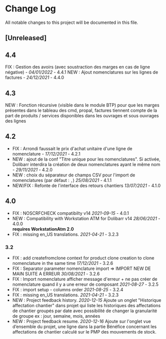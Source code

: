 # Change Log
All notable changes to this project will be documented in this file.

## [Unreleased]

## 4.4

FIX : Gestion des avoirs (avec soustraction des marges en cas de ligne négative) - *04/01/2022* - 4.4.1
NEW : Ajout nomenclatures sur les lignes de factures - *24/12/2021* - 4.4.0

## 4.3

NEW : Fonction récursive (visible dans le module BTP) pour que les marges présentes dans le tableau des cmd, propal, factures
	tiennent compte de la part de produits / services disponibles dans les ouvrages et sous ouvrages des lignes

## 4.2
- FIX : Arrondi faussait le prix d'achat unitaire d'une ligne de nomenclature - *17/12/2021* - 4.2.1
- NEW : ajout de la conf "Titre unique pour les nomenclatures". Si activée, Dolibarr interdira
  la création de deux nomenclatures ayant le même nom - *29/11/2021* - 4.2.0
- NEW : choix du séparateur de champs CSV pour l'import de nomenclatures (par
  défaut : `,`) *25/08/2021* - 4.1.1
- NEW/FIX : Refonte de l'interface des retours chantiers *13/07/2021* - 4.1.0

## 4.0

- FIX : NOSCRFCHECK compatibilty v14 *2021-09-15* - 4.0.1
- NEW : Compatibility with Workstation ATM for Dolibarr v14 *28/06/2021* - 4.0.0  
  **requires WorkstationAtm 2.0**
- FIX : missing en_US translations. *2021-04-21* - 3.2.3

### 3.2

- FIX : add createfromclone context for product clone creation to clone nomenclature in the same time *17/12/2021* - 3.2.6
- FIX : Separator parameter nomenclature import => IMPORT NEW DE MAIN SUITE A ERREUR *30/08/2021* - 3.2.6
- FIX : Import nomenclature afficher message d'erreur + ne pas créer de nomenclature quand il y a une erreur de composant *2021-08-27* - 3.2.5
- FIX : import setup - columns order *2021-08-25* - 3.2.4
- FIX : missing en_US translations. *2021-04-21* - 3.2.3
- NEW : Project feedback history. *2020-12-15*
  Ajoute un onglet "Historique affectation chantier" dans projet qui liste les historiques des affectations de chantier groupés par date avec possibilité de changer la granularité de groupe ex : jour, semaine, mois, années
- NEW : Project feedback resume. *2020-12-16*
  Ajoute sur l'onglet vue d’ensemble du projet, une ligne dans la partie Bénéfice concernant les affectations de chantier calculé sur le PMP des mouvements de stock.

